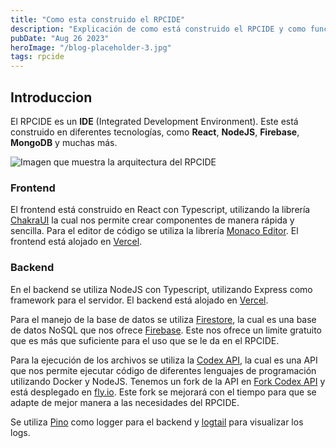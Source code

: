 ```yaml
---
title: "Como esta construido el RPCIDE"
description: "Explicación de como está construido el RPCIDE y como funciona, así como los componentes que lo conforman."
pubDate: "Aug 26 2023"
heroImage: "/blog-placeholder-3.jpg"
tags: rpcide
---
```


## Introduccion

El RPCIDE es un **IDE** (Integrated Development Environment). Este está construido en diferentes tecnologías, como **React**, **NodeJS**, **Firebase**, **MongoDB** y muchas más.

![Imagen que muestra la arquitectura del RPCIDE](https://firebasestorage.googleapis.com/v0/b/blog-e296e.appspot.com/o/posts%2Frelease-rpcide%2Farchitect.png?alt=media&token=32db72f5-57e0-4b70-8782-e2c42816d502)

### Frontend

El frontend está construido en React con Typescript, utilizando la librería [ChakraUI](https://chakra-ui.com/) la cual nos permite crear componentes de manera rápida y sencilla. Para el editor de código se utiliza la librería [Monaco Editor](https://www.npmjs.com/package/@monaco-editor/react). El frontend está alojado en [Vercel](https://vercel.com).

### Backend

En el backend se utiliza NodeJS con Typescript, utilizando Express como framework para el servidor. El backend está alojado en [Vercel](https://vercel.com).

Para el manejo de la base de datos se utiliza [Firestore](https://firebase.google.com/docs/firestore), la cual es una base de datos NoSQL que nos ofrece [Firebase](https://firebase.google.com/). Este nos ofrece un limite gratuito que es más que suficiente para el uso que se le da en el RPCIDE.

Para la ejecución de los archivos se utiliza la [Codex API](https://github.com/Jaagrav/CodeX-API), la cual es una API que nos permite ejecutar código de diferentes lenguajes de programación utilizando Docker y NodeJS. Tenemos un fork de la API en [Fork Codex API](https://github.com/rpcide/CodeX-API) y está desplegado en [fly.io](https://fly.io). Este fork se mejorará con el tiempo para que se adapte de mejor manera a las necesidades del RPCIDE.

Se utiliza [Pino](https://github.com/pinojs/pino-http) como logger para el backend y [logtail](https://betterstack.com/logs) para visualizar los logs.
